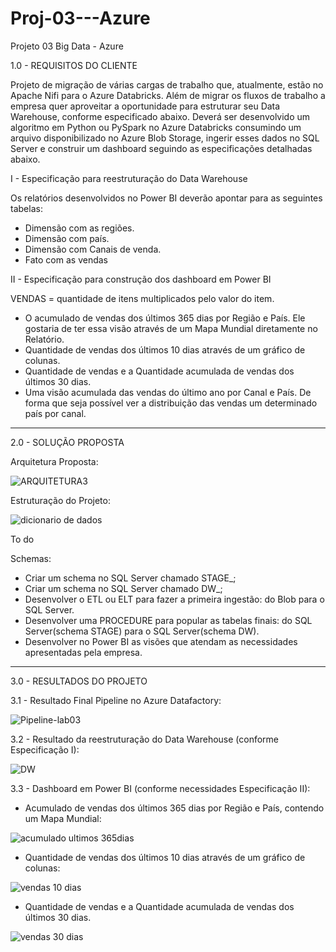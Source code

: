 # Proj-03---Azure
Projeto 03 Big Data - Azure

1.0 - REQUISITOS DO CLIENTE

Projeto de migração de várias cargas de trabalho que, atualmente, estão no Apache Nifi para o Azure Databricks. Além de migrar os fluxos de trabalho a empresa quer aproveitar a oportunidade para estruturar seu Data Warehouse, conforme especificado abaixo. Deverá ser desenvolvido um algoritmo em Python ou PySpark no Azure Databricks consumindo um arquivo disponibilizado no Azure Blob Storage, ingerir esses dados no SQL Server e construir um dashboard seguindo as especificações detalhadas abaixo.


I - Especificação para reestruturação do Data Warehouse

Os relatórios desenvolvidos no Power BI deverão apontar para as seguintes tabelas: 
- Dimensão com as regiões.
- Dimensão com país.
- Dimensão com Canais de venda.
- Fato com as vendas

II - Especificação para construção dos dashboard em Power BI

VENDAS = quantidade de itens multiplicados pelo valor do item.
- O acumulado de vendas dos últimos 365 dias por Região e País. Ele gostaria de ter essa visão através de um Mapa Mundial diretamente no Relatório.
- Quantidade de vendas dos últimos 10 dias através de um gráfico de colunas.
- Quantidade de vendas e a Quantidade acumulada de vendas dos últimos 30 dias.
- Uma visão acumulada das vendas do último ano por Canal e País. De forma que seja possível ver a distribuição das vendas um determinado país por canal.

--------------------------------------------------------------------------------------------------------------------------------------------------------------

2.0 - SOLUÇÃO PROPOSTA

Arquitetura Proposta:

![ARQUITETURA3](https://user-images.githubusercontent.com/57818977/220207255-9b8d4946-97ad-4327-b022-aae433e78526.png)

Estruturação do Projeto:

![dicionario de dados](https://user-images.githubusercontent.com/57818977/220207458-341ef80e-5e5a-4d69-bad4-0e04b1f5ad36.png)

To do

Schemas:
- Criar um schema no SQL Server chamado STAGE_<SEU NOME>;
- Criar um schema no SQL Server chamado DW_<SEU NOME>;
- Desenvolver o ETL ou ELT para fazer a primeira ingestão: do Blob para o SQL Server.
- Desenvolver uma PROCEDURE para popular as tabelas finais: do SQL Server(schema STAGE) para o SQL Server(schema DW).
- Desenvolver no Power BI as visões que atendam as necessidades apresentadas pela empresa.


 -------------------------------------------------------------------------------------------------------------------------------------------------------------
  
3.0 - RESULTADOS DO PROJETO

  3.1 - Resultado Final Pipeline no Azure Datafactory:

![Pipeline-lab03](https://user-images.githubusercontent.com/57818977/220207934-9b0321f7-601e-4b10-bbd7-96a930e571d7.png)
  

  3.2 - Resultado da reestruturação do Data Warehouse (conforme Especificação I):
  
![DW](https://user-images.githubusercontent.com/57818977/220210060-b494f2a2-bbe4-426e-9b42-91deeabe9f11.png)
  
  3.3 - Dashboard em Power BI (conforme necessidades Especificação II):
  
  - Acumulado de vendas dos últimos 365 dias por Região e País, contendo um Mapa Mundial:
  
![acumulado ultimos 365dias](https://user-images.githubusercontent.com/57818977/220210780-c54a1558-fe19-4248-b298-31c9c42f3c7d.png)
  
  - Quantidade de vendas dos últimos 10 dias através de um gráfico de colunas:
 
![vendas 10 dias](https://user-images.githubusercontent.com/57818977/220211245-987b01f2-8de3-4f19-9e28-0c897852fec4.png)
  
  - Quantidade de vendas e a Quantidade acumulada de vendas dos últimos 30 dias.
  
![vendas 30 dias](https://user-images.githubusercontent.com/57818977/220210884-23e7c42b-a480-4a49-8e3b-f97caa581437.png)
  
 
 
  
  




